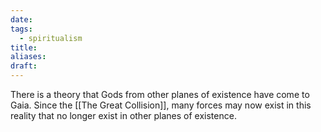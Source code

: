 ```yaml
---
date: 
tags:
  - spiritualism
title: 
aliases: 
draft:
---
```


There is a theory that Gods from other planes of existence have come to Gaia. Since the [[The Great Collision]], many forces may now exist in this reality that no longer exist in other planes of existence. 